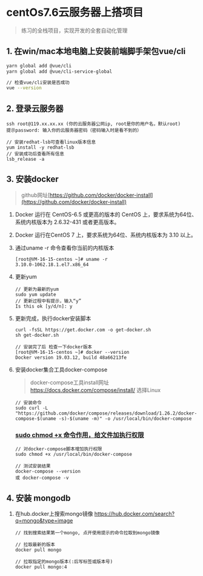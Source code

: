 # centOs7.6云服务器上搭项目
> 练习的全栈项目，实现开发的全套自动化管理

## 1. 在win/mac本地电脑上安装前端脚手架包vue/cli

```bash
yarn global add @vue/cli
yarn global add @vue/cli-service-global

// 检查vue/cli安装是否成功
vue --version
```

## 2. 登录云服务器
```
ssh root@119.xx.xx.xx (你的云服务器公网ip, root是你的用户名，默认root)
提示password: 输入你的云服务器密码（密码输入时是看不到的）

// 安装redhat-lsb可查看linux版本信息
yum install -y redhat-lsb
// 安装成功后查看所有信息
lsb_release -a
```

## 3. 安装docker
> github网址[https://github.com/docker/docker-install](https://github.com/docker/docker-install)

1. Docker 运行在 CentOS-6.5 或更高的版本的 CentOS 上，要求系统为64位、系统内核版本为 2.6.32-431 或者更高版本。

2. Docker 运行在CentOS 7 上，要求系统为64位、系统内核版本为 3.10 以上。

3. 通过uname -r 命令查看你当前的内核版本
    ```
    [root@VM-16-15-centos ~]# uname -r
    3.10.0-1062.18.1.el7.x86_64
    ```

4. 更新yum
    ```
    // 更新为最新的yum
    sudo yum update
    // 更新过程中有提示，输入“y”
    Is this ok [y/d/n]: y
    ```

5. 更新完成，执行docker安装脚本
    ```
    curl -fsSL https://get.docker.com -o get-docker.sh
    sh get-docker.sh

    // 安装完了后 检查一下docker版本
    [root@VM-16-15-centos ~]# docker --version
    Docker version 19.03.12, build 48a66213fe
    ```

6. 安装docker集合工具docker-compose
    > docker-compose工具install网址 https://docs.docker.com/compose/install/ 选择Linux

    ```
    // 安装命令
    sudo curl -L "https://github.com/docker/compose/releases/download/1.26.2/docker-compose-$(uname -s)-$(uname -m)" -o /usr/local/bin/docker-compose
    ```
    ### [sudo chmod +x 命令作用，给文件加执行权限](https://blog.csdn.net/u012106306/article/details/80436911)
    ```
    // 对docker-compose脚本增加执行权限
    sudo chmod +x /usr/local/bin/docker-compose

    // 测试安装结果
    docker-compose --version
    或 docker-compose -v
    ```

## 4. 安装 mongodb
1. 在hub.docker上搜索mongo镜像 https://hub.docker.com/search?q=mongo&type=image

    ```
    // 找到搜索结果第一个mongo, 点开使用提示的命令拉取到mongo镜像

    // 拉取最新的版本
    docker pull mongo

    // 拉取指定的mongo版本(:后写标签或版本号)
    docker pull mongo:4
    ```